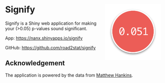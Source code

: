 # Signify <img src="logo.png" align="right" alt="logo" height="180" width="180" />

Signify is a Shiny web application for making your (>0.05) p-values sound significant.

App: https://nanx.shinyapps.io/signify

GitHub: https://github.com/road2stat/signify

## Acknowledgement

The application is powered by the data from [Matthew Hankins](https://mchankins.wordpress.com/2013/04/21/still-not-significant-2/).

